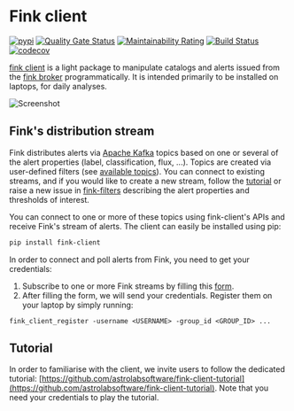 # Fink client

[![pypi](https://img.shields.io/pypi/v/fink-client.svg)](https://pypi.python.org/pypi/fink-client) [![Quality Gate Status](https://sonarcloud.io/api/project_badges/measure?project=astrolabsoftware_fink-client&metric=alert_status)](https://sonarcloud.io/dashboard?id=astrolabsoftware_fink-client) [![Maintainability Rating](https://sonarcloud.io/api/project_badges/measure?project=astrolabsoftware_fink-client&metric=sqale_rating)](https://sonarcloud.io/dashboard?id=astrolabsoftware_fink-client)
[![Build Status](https://travis-ci.org/astrolabsoftware/fink-client.svg?branch=master)](https://travis-ci.org/astrolabsoftware/fink-client)
[![codecov](https://codecov.io/gh/astrolabsoftware/fink-client/branch/master/graph/badge.svg)](https://codecov.io/gh/astrolabsoftware/fink-client)

[fink client](https://github.com/astrolabsoftware/fink-client) is a light package to manipulate catalogs and alerts issued from the [fink broker](https://github.com/astrolabsoftware/fink-broker) programmatically. It is intended primarily to be installed on laptops, for daily analyses.

![Screenshot](../img/output_10_5.png)

## Fink's distribution stream

Fink distributes alerts via [Apache Kafka](https://kafka.apache.org/) topics based on one or several of the alert properties (label, classification, flux, ...). Topics are created via user-defined filters (see [available topics](topics.md)). You can connect to existing streams, and if you would like to create a new stream, follow the [tutorial](tutorials/create-filters.md) or raise a new issue in [fink-filters](https://github.com/astrolabsoftware/fink-filters) describing the alert properties and thresholds of interest.

You can connect to one or more of these topics using fink-client's APIs and receive Fink's stream of alerts. The client can easily be installed using pip:

```bash
pip install fink-client
```

In order to connect and poll alerts from Fink, you need to get your credentials:

1. Subscribe to one or more Fink streams by filling this [form](https://forms.gle/2td4jysT4e9pkf889).
2. After filling the form, we will send your credentials. Register them on your laptop by simply running:
  ```
  fink_client_register -username <USERNAME> -group_id <GROUP_ID> ...
  ```

## Tutorial

In order to familiarise with the client, we invite users to follow the dedicated tutorial: [https://github.com/astrolabsoftware/fink-client-tutorial](https://github.com/astrolabsoftware/fink-client-tutorial). Note that you need your credentials to play the tutorial.
